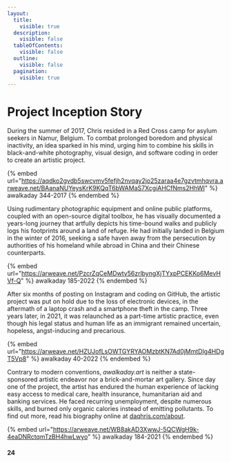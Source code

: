 ```yaml
---
layout:
  title:
    visible: true
  description:
    visible: false
  tableOfContents:
    visible: false
  outline:
    visible: false
  pagination:
    visible: true
---
```


# Project Inception Story

During the summer of 2017, Chris resided in a Red Cross camp for asylum seekers in Namur, Belgium. To combat prolonged boredom and physical inactivity, an idea sparked in his mind, urging him to combine his skills in black-and-white photography, visual design, and software coding in order to create an artistic project.



{% embed url="https://aqdko2gvdb5swcvmv5fefjh2nvqay2jo25zaraa4e7gzvtmhqvra.arweave.net/BAanaNUYeysKrK9KQqT6bWAMaS7XcgiAHCfNms2HhWI" %}
awalkaday 344-2017
{% endembed %}



Using rudimentary photographic equipment and online public platforms, coupled with an open-source digital toolbox, he has visually documented a years-long journey that artfully depicts his time-bound walks and publicly logs his footprints around a land of refuge. He had initially landed in Belgium in the winter of 2016, seeking a safe haven away from the persecution by authorities of his homeland while abroad in China and their Chinese counterparts.



{% embed url="https://arweave.net/PzcrZqCeMDwty56zrlbyngXjTYxpPCEKKo6MevHVf-Q" %}
awalkaday 185-2022
{% endembed %}



After six months of posting on Instagram and coding on GitHub, the artistic project was put on hold due to the loss of electronic devices, in the aftermath of a laptop crash and a smartphone theft in the camp. Three years later, in 2021, it was relaunched as a part-time artistic practice, even though his legal status and human life as an immigrant remained uncertain, hopeless, angst-inducing and precarious.



{% embed url="https://arweave.net/HZUJofLsOWTGYRYAOMzbtKN7Ad0jMmtDlg4HDgT5Vp8" %}
awalkaday 40-2022
{% endembed %}



Contrary to modern conventions, _awalkaday.art_ is neither a state-sponsored artistic endeavor nor a brick-and-mortar art gallery. Since day one of the project, the artist has endured the human experience of lacking easy access to medical care, health insurance, humanitarian aid and banking services. He faced recurring unemployment, despite numerous skills, and burned only organic calories instead of emitting pollutants. To find out more, read his biography online at [daqhris.com/about](https://daqhris.com/about).



{% embed url="https://arweave.net/WB8akAD3XwwJ-5QCWgH9k-4eaDNRctqmTzBH4hwLwyo" %}
awalkaday 184-2021
{% endembed %}

#### 24
